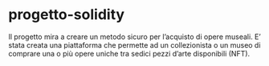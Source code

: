 # progetto-solidity 
Il progetto mira a creare un metodo sicuro per l’acquisto di opere museali. E’ stata creata una piattaforma che permette ad un collezionista o un museo di comprare una o più opere uniche tra sedici pezzi d’arte disponibili (NFT).
